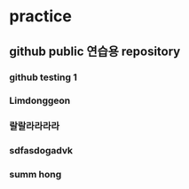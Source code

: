 # practice

## github public 연습용 repository

### github testing 1
### Limdonggeon
### 랄랄라라라라
### sdfasdogadvk
### summ hong